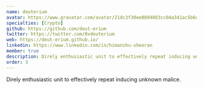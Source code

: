 ```yaml
---
name: deuterium
avatar: https://www.gravatar.com/avatar/21dc3f30ee8894083cc04a341ac5b6d3?d=identicon&s=256
specialties: [Crypto]
github: https://github.com/deut-erium
twitter: https://twitter.com/0xdeuterium
web: https://deut-erium.github.io/
linkedin: https://www.linkedin.com/in/himanshu-sheoran
member: true
description: Direly enthusiastic unit to effectively repeat inducing unknown malice.
order: 3
---
```


Direly enthusiastic unit to effectively repeat inducing unknown malice.
